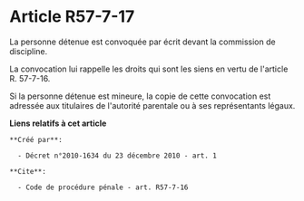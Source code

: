 # Article R57-7-17

La personne détenue est convoquée par écrit devant la commission de discipline. 

La convocation lui rappelle les droits qui sont les siens en vertu de l'article R. 57-7-16.

Si la personne détenue est mineure, la copie de cette convocation est adressée aux titulaires de l'autorité parentale ou à
ses représentants légaux.

**Liens relatifs à cet article**

	**Créé par**:

	  - Décret n°2010-1634 du 23 décembre 2010 - art. 1

	**Cite**:

	  - Code de procédure pénale - art. R57-7-16
